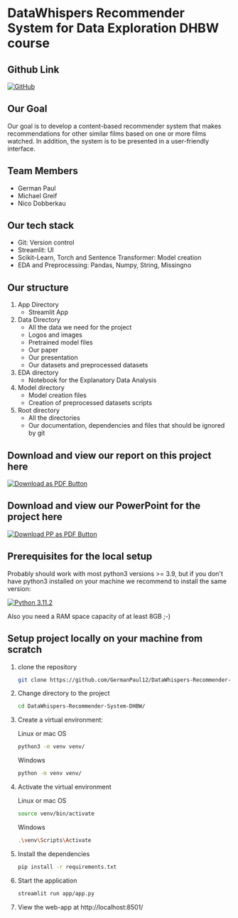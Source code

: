 # DataWhispers Recommender System for Data Exploration DHBW course

## Github Link

[![GitHub](https://img.shields.io/badge/github-%23121011.svg?style=for-the-badge&logo=github&logoColor=white)](https://github.com/GermanPaul12/DataWhispers-Recommender-System-DHBW)

## Our Goal

Our goal is to develop a content-based recommender system that makes recommendations for other similar films based on one or more films watched. In addition, the system is to be presented in a user-friendly interface.

## Team Members

- German Paul
- Michael Greif
- Nico Dobberkau

## Our tech stack

- Git: Version control
- Streamlit: UI
- Scikit-Learn, Torch and Sentence Transformer: Model creation
- EDA and Preprocessing: Pandas, Numpy, String, Missingno

## Our structure

1. App Directory
   - Streamlit App
2. Data Directory
   - All the data we need for the project
   - Logos and images
   - Pretrained model files
   - Our paper
   - Our presentation
   - Our datasets and preprocessed datasets
3. EDA directory
   - Notebook for the Explanatory Data Analysis
4. Model directory
   - Model creation files
   - Creation of preprocessed datasets scripts
5. Root directory
   - All the directories
   - Our documentation, dependencies and files that should be ignored by git

## Download and view our report on this project here

[![Download as PDF Button](https://img.shields.io/badge/Download%20AS%20pdf-EF3939?style=for-the-badge&logo=adobeacrobatreader&logoColor=white&color=black&labelColor=ec1c24)](https://github.com/GermanPaul12/DataWhispers-Recommender-System-DHBW/data/report/project_report_4.pdf?raw=true)

## Download and view our PowerPoint for the project here

[![Download PP as PDF Button](https://img.shields.io/badge/Download%20AS%20pdf-EF3939?style=for-the-badge&logo=adobeacrobatreader&logoColor=white&color=black&labelColor=ec1c24)](https://github.com/GermanPaul12/DataWhispers-Recommender-System-DHBW/data/presentation/project_presentation_4.pdf?raw=true)

## Prerequisites for the local setup

Probably should work with most python3 versions >= 3.9, but if you don't have python3 installed on your machine we recommend to install the same version:

[![Python 3.11.2](https://img.shields.io/badge/python-3.11.2-blue.svg)](https://www.python.org/downloads/release/python-3112/)

Also you need a RAM space capacity of at least 8GB ;-)

## Setup project locally on your machine from scratch

1. clone the repository

   ```bash
   git clone https://github.com/GermanPaul12/DataWhispers-Recommender-System-DHBW.git
   ```
2. Change directory to the project

   ```bash
   cd DataWhispers-Recommender-System-DHBW/
   ```
3. Create a virtual environment:

   Linux or mac OS

   ```bash
   python3 -m venv venv/
   ```
   Windows

   ```bash
   python -m venv venv/
   ```
4. Activate the virtual environment

   Linux or mac OS

   ```bash
   source venv/bin/activate
   ```
   Windows

   ```bash
   .\venv\Scripts\Activate
   ```
5. Install the dependencies

   ```bash
   pip install -r requirements.txt
   ```
6. Start the application

   ```bash
   streamlit run app/app.py 
   ```
7. View the web-app at http://localhost:8501/
